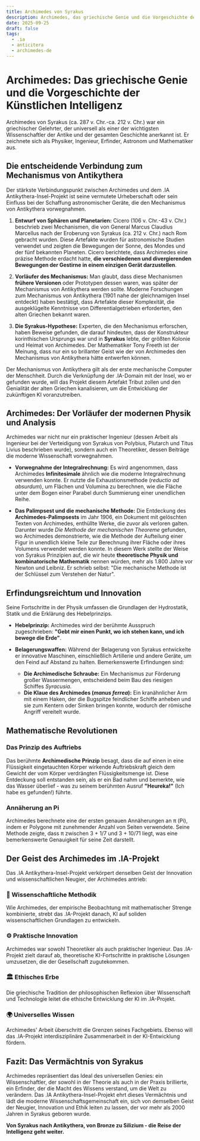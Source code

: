 ```yaml
---
title: Archimedes von Syrakus
description: Archimedes, das griechische Genie und die Vorgeschichte der Künstlichen Intelligenz.
date: 2025-09-25
draft: false
tags:
  - .ia
  - anticitera
  - archimedes-de
---
```


# Archimedes: Das griechische Genie und die Vorgeschichte der Künstlichen Intelligenz

Archimedes von Syrakus (ca. 287 v. Chr.-ca. 212 v. Chr.) war ein griechischer Gelehrter, der universell als einer der wichtigsten Wissenschaftler der Antike und der gesamten Geschichte anerkannt ist. Er zeichnete sich als Physiker, Ingenieur, Erfinder, Astronom und Mathematiker aus.

## Die entscheidende Verbindung zum Mechanismus von Antikythera

Der stärkste Verbindungspunkt zwischen Archimedes und dem .IA Antikythera-Insel-Projekt ist seine vermutete Urheberschaft oder sein Einfluss bei der Schaffung astronomischer Geräte, die den Mechanismus von Antikythera vorwegnahmen.

1. **Entwurf von Sphären und Planetarien:** Cicero (106 v. Chr.-43 v. Chr.) beschrieb zwei Mechanismen, die von General Marcus Claudius Marcellus nach der Eroberung von Syrakus (ca. 212 v. Chr.) nach Rom gebracht wurden. Diese Artefakte wurden für astronomische Studien verwendet und zeigten die Bewegungen der Sonne, des Mondes und der fünf bekannten Planeten. Cicero berichtete, dass Archimedes eine präzise Methode erdacht hatte, **die verschiedenen und divergierenden Bewegungen der Gestirne in einem einzigen Gerät darzustellen**.

2. **Vorläufer des Mechanismus:** Man glaubt, dass diese Mechanismen **frühere Versionen** oder Prototypen dessen waren, was später der Mechanismus von Antikythera werden sollte. Moderne Forschungen zum Mechanismus von Antikythera (1901 nahe der gleichnamigen Insel entdeckt) haben bestätigt, dass Artefakte dieser Komplexität, die ausgeklügelte Kenntnisse von Differentialgetrieben erforderten, den alten Griechen bekannt waren.

3. **Die Syrakus-Hypothese:** Experten, die den Mechanismus erforschen, haben Beweise gefunden, die darauf hindeuten, dass der Konstrukteur korinthischen Ursprungs war und in **Syrakus** lebte, der größten Kolonie und Heimat von Archimedes. Der Mathematiker Tony Freeth ist der Meinung, dass nur ein so brillanter Geist wie der von Archimedes den Mechanismus von Antikythera hätte entwerfen können.

Der Mechanismus von Antikythera gilt als der erste mechanische Computer der Menschheit. Durch die Verknüpfung der .IA-Domain mit der Insel, wo er gefunden wurde, will das Projekt diesem Artefakt Tribut zollen und den Genialität der alten Griechen kanalisieren, um die Entwicklung der zukünftigen KI voranzutreiben.

## Archimedes: Der Vorläufer der modernen Physik und Analysis

Archimedes war nicht nur ein praktischer Ingenieur (dessen Arbeit als Ingenieur bei der Verteidigung von Syrakus von Polybius, Plutarch und Titus Livius beschrieben wurde), sondern auch ein Theoretiker, dessen Beiträge die moderne Wissenschaft vorwegnahmen.

* **Vorwegnahme der Integralrechnung:** Es wird angenommen, dass Archimedes **Infinitesimale** ähnlich wie die moderne Integralrechnung verwenden konnte. Er nutzte die Exhaustionsmethode (*reductio ad absurdum*), um Flächen und Volumina zu berechnen, wie die Fläche unter dem Bogen einer Parabel durch Summierung einer unendlichen Reihe.

* **Das Palimpsest und die mechanische Methode:** Die Entdeckung des **Archimedes-Palimpsests** im Jahr 1906, ein Dokument mit gelöschten Texten von Archimedes, enthüllte Werke, die zuvor als verloren galten. Darunter wurde *Die Methode der mechanischen Theoreme* gefunden, wo Archimedes demonstrierte, wie die Methode der Aufteilung einer Figur in unendlich kleine Teile zur Berechnung ihrer Fläche oder ihres Volumens verwendet werden konnte. In diesem Werk stellte der Weise von Syrakus Prinzipien auf, die wir heute **theoretische Physik und kombinatorische Mathematik** nennen würden, mehr als 1.800 Jahre vor Newton und Leibniz. Er schrieb selbst: "Die mechanische Methode ist der Schlüssel zum Verstehen der Natur".

## Erfindungsreichtum und Innovation

Seine Fortschritte in der Physik umfassen die Grundlagen der Hydrostatik, Statik und die Erklärung des Hebelprinzips.

* **Hebelprinzip:** Archimedes wird der berühmte Ausspruch zugeschrieben: **"Gebt mir einen Punkt, wo ich stehen kann, und ich bewege die Erde"**.

* **Belagerungswaffen:** Während der Belagerung von Syrakus entwickelte er innovative Maschinen, einschließlich Artillerie und andere Geräte, um den Feind auf Abstand zu halten. Bemerkenswerte Erfindungen sind:
  * **Die Archimedische Schraube:** Ein Mechanismus zur Förderung großer Wassermengen, entscheidend beim Bau des riesigen Schiffes *Syracusia*.
  * **Die Klaue des Archimedes (*manus ferrea*):** Ein kranähnlicher Arm mit einem Haken, der die Bugspitze feindlicher Schiffe anheben und sie zum Kentern oder Sinken bringen konnte, wodurch der römische Angriff vereitelt wurde.

## Mathematische Revolutionen

### Das Prinzip des Auftriebs

Das berühmte **Archimedische Prinzip** besagt, dass die auf einen in eine Flüssigkeit eingetauchten Körper wirkende Auftriebskraft gleich dem Gewicht der vom Körper verdrängten Flüssigkeitsmenge ist. Diese Entdeckung soll entstanden sein, als er ein Bad nahm und bemerkte, wie das Wasser überlief - was zu seinem berühmten Ausruf **"Heureka!"** (Ich habe es gefunden!) führte.

### Annäherung an Pi

Archimedes berechnete eine der ersten genauen Annäherungen an π (Pi), indem er Polygone mit zunehmender Anzahl von Seiten verwendete. Seine Methode zeigte, dass π zwischen 3 + 1/7 und 3 + 10/71 liegt, was eine bemerkenswerte Genauigkeit für seine Zeit darstellt.

## Der Geist des Archimedes im .IA-Projekt

Das .IA Antikythera-Insel-Projekt verkörpert denselben Geist der Innovation und wissenschaftlichen Neugier, der Archimedes antrieb:

### **🔬 Wissenschaftliche Methodik**
Wie Archimedes, der empirische Beobachtung mit mathematischer Strenge kombinierte, strebt das .IA-Projekt danach, KI auf soliden wissenschaftlichen Grundlagen zu entwickeln.

### **⚙️ Praktische Innovation**
Archimedes war sowohl Theoretiker als auch praktischer Ingenieur. Das .IA-Projekt zielt darauf ab, theoretische KI-Fortschritte in praktische Lösungen umzusetzen, die der Gesellschaft zugutekommen.

### **🏛️ Ethisches Erbe**
Die griechische Tradition der philosophischen Reflexion über Wissenschaft und Technologie leitet die ethische Entwicklung der KI im .IA-Projekt.

### **🌍 Universelles Wissen**
Archimedes' Arbeit überschritt die Grenzen seines Fachgebiets. Ebenso will das .IA-Projekt interdisziplinäre Zusammenarbeit in der KI-Entwicklung fördern.

## Fazit: Das Vermächtnis von Syrakus

Archimedes repräsentiert das Ideal des universellen Genies: ein Wissenschaftler, der sowohl in der Theorie als auch in der Praxis brillierte, ein Erfinder, der die Macht des Wissens verstand, um die Welt zu verändern. Das .IA Antikythera-Insel-Projekt ehrt dieses Vermächtnis und lädt die moderne Wissenschaftsgemeinschaft ein, sich von demselben Geist der Neugier, Innovation und Ethik leiten zu lassen, der vor mehr als 2000 Jahren in Syrakus geboren wurde.

**Von Syrakus nach Antikythera, von Bronze zu Silizium - die Reise der Intelligenz geht weiter.**